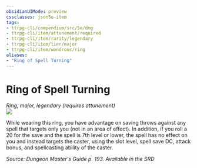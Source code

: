 ```yaml
---
obsidianUIMode: preview
cssclasses: json5e-item
tags:
- ttrpg-cli/compendium/src/5e/dmg
- ttrpg-cli/item/attunement/required
- ttrpg-cli/item/rarity/legendary
- ttrpg-cli/item/tier/major
- ttrpg-cli/item/wondrous/ring
aliases: 
- "Ring of Spell Turning"
---
```

# Ring of Spell Turning
*Ring, major, legendary (requires attunement)*  
![](/3-Mechanics/CLI/Compendium/items/img/ring-of-spell-turning.webp#right)


While wearing this ring, you have advantage on saving throws against any spell that targets only you (not in an area of effect). In addition, if you roll a 20 for the save and the spell is 7th level or lower, the spell has no effect on you and instead targets the caster, using the slot level, spell save DC, attack bonus, and spellcasting ability of the caster.

*Source: Dungeon Master's Guide p. 193. Available in the <span title='Systems Reference Document (5.1)'>SRD</span>*